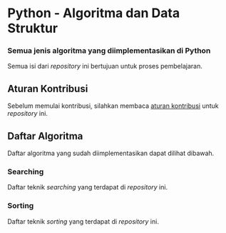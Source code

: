 # Python - Algoritma dan Data Struktur

### Semua jenis algoritma yang diimplementasikan di Python

Semua isi dari _repository_ ini bertujuan untuk proses pembelajaran.

## Aturan Kontribusi

Sebelum memulai kontribusi, silahkan membaca [aturan kontribusi](CONTRIBUTING.md) untuk _repository_ ini.

## Daftar Algoritma

Daftar algoritma yang sudah diimplementasikan dapat dilihat dibawah.

### Searching

Daftar teknik _searching_ yang terdapat di _repository_ ini.

### Sorting

Daftar teknik _sorting_ yang terdapat di _repository_ ini.

